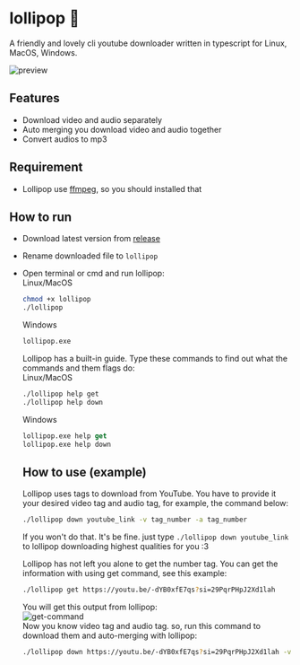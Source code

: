 # lollipop 🍭

A friendly and lovely cli youtube downloader written in typescript for Linux, MacOS, Windows.

![preview](https://github.com/hctilg/lollipop/assets/98208009/56b1d81f-b67d-4b5b-a338-430db60c1a88)

## Features
- Download video and audio separately
- Auto merging you download video and audio together
- Convert audios to mp3

## Requirement
- Lollipop use [ffmpeg](https://ffmpeg.org/), so you should installed that

## How to run
- Download latest version from [release](https://github.com/sudospaes/lollipop/releases)
- Rename downloaded file to `lollipop`
- Open terminal or cmd and run lollipop:
  <br>
  Linux/MacOS
    ```bash
  chmod +x lollipop
  ./lollipop
  ```
  Windows
    ```ps
  lollipop.exe
  ```
  Lollipop has a built-in guide. Type these commands to find out what the commands and them flags do:
  <br>
  Linux/MacOS
    ```bash
  ./lollipop help get
  ./lollipop help down
  ```
  Windows
    ```ps
  lollipop.exe help get
  lollipop.exe help down
  ```
  ## How to use (example)
  Lollipop uses tags to download from YouTube. You have to provide it your desired video tag and audio tag, for example, the command below:
  ```bash
  ./lollipop down youtube_link -v tag_number -a tag_number
  ```
   <span>If you won't do that. It's be fine. just type ```./lollipop down youtube_link``` to lollipop downloading highest qualities for you :3</span>
   
  Lollipop has not left you alone to get the number tag. You can get the information with using get command, see this example:
  ```bash
  ./lollipop get https://youtu.be/-dYB0xfE7qs?si=29PqrPHpJ2Xd1lah
  ```
  You will get this output from lollipop:
  <br>
  ![get-command](https://github.com/sudospaes/lollipop/assets/79229394/37a55976-b14b-4a29-8926-fa74d3cca977)
  <br>
  Now you know video tag and audio tag. so, run this command to download them and auto-merging with lollipop:
  ```bash
  ./lollipop down https://youtu.be/-dYB0xfE7qs?si=29PqrPHpJ2Xd1lah -v 137 -a 251
  ```
